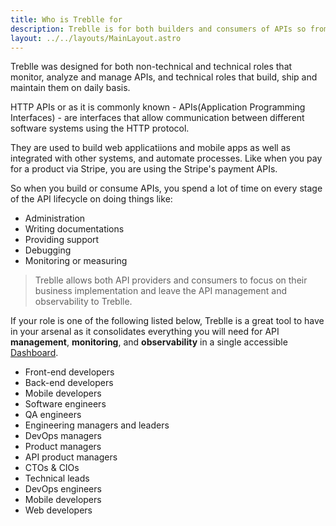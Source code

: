 ```yaml
---
title: Who is Treblle for
description: Treblle is for both builders and consumers of APIs so from DevOps teams to startups will have real value from having Treblle for monitor and observing their APIs
layout: ../../layouts/MainLayout.astro
---
```


Treblle was designed for both non-technical and technical roles that monitor, analyze and manage APIs, and technical roles that build, ship and maintain them on daily basis.

HTTP APIs or as it is commonly known - APIs(Application Programming Interfaces) - are interfaces that allow communication between different software systems using the HTTP protocol.

They are used to build web applicatiions and mobile apps as well as integrated with other systems, and automate processes. Like when you pay for a product via Stripe, you are using the Stripe's payment APIs.

So when you build or consume APIs, you spend a lot of time on every stage of the API lifecycle on doing things like:

* Administration
* Writing documentations
* Providing support
* Debugging
* Monitoring or measuring

> Treblle allows both API providers and consumers to focus on their business implementation and leave the API management and observability to Treblle.

If your role is one of the following listed below, Treblle is a great tool to have in your arsenal as it consolidates everything you will need for API **management**, **monitoring**, and **observability** in a single accessible [Dashboard](/en/dashboard).

* Front-end developers
* Back-end developers
* Mobile developers
* Software engineers
* QA engineers
* Engineering managers and leaders
* DevOps managers
* Product managers
* API product managers
* CTOs & CIOs
* Technical leads
* DevOps engineers
* Mobile developers
* Web developers
